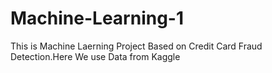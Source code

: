 # Machine-Learning-1
This is Machine Laerning Project Based on Credit Card Fraud Detection.Here We use Data from Kaggle
